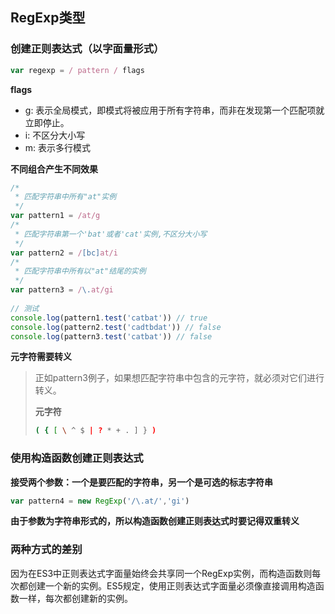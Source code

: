 ## RegExp类型

### 创建正则表达式（以字面量形式）

```javascript
var regexp = / pattern / flags 
```

**flags**

- g: 表示全局模式，即模式将被应用于所有字符串，而非在发现第一个匹配项就立即停止。
- i: 不区分大小写
- m: 表示多行模式

**不同组合产生不同效果** 

```javascript
/*
 * 匹配字符串中所有"at"实例
 */
var pattern1 = /at/g
/*
 * 匹配字符串第一个'bat'或者'cat'实例,不区分大小写
 */
var pattern2 = /[bc]at/i
/*
 * 匹配字符串中所有以"at"结尾的实例
 */
var pattern3 = /\.at/gi
 
// 测试
console.log(pattern1.test('catbat')) // true
console.log(pattern2.test('cadtbdat')) // false
console.log(pattern3.test('catbat')) // false
```

**元字符需要转义** 

> 正如pattern3例子，如果想匹配字符串中包含的元字符，就必须对它们进行转义。
>
> **元字符** 
>
> ```bash
> ( { [ \ ^ $ | ? * + . ] } )
> ```
>



### 使用构造函数创建正则表达式

**接受两个参数：一个是要匹配的字符串，另一个是可选的标志字符串** 

```javascript
var pattern4 = new RegExp('/\.at/','gi')
```

**由于参数为字符串形式的，所以构造函数创建正则表达式时要记得双重转义**

### 两种方式的差别

因为在ES3中正则表达式字面量始终会共享同一个RegExp实例，而构造函数则每次都创建一个新的实例。ES5规定，使用正则表达式字面量必须像直接调用构造函数一样，每次都创建新的实例。

